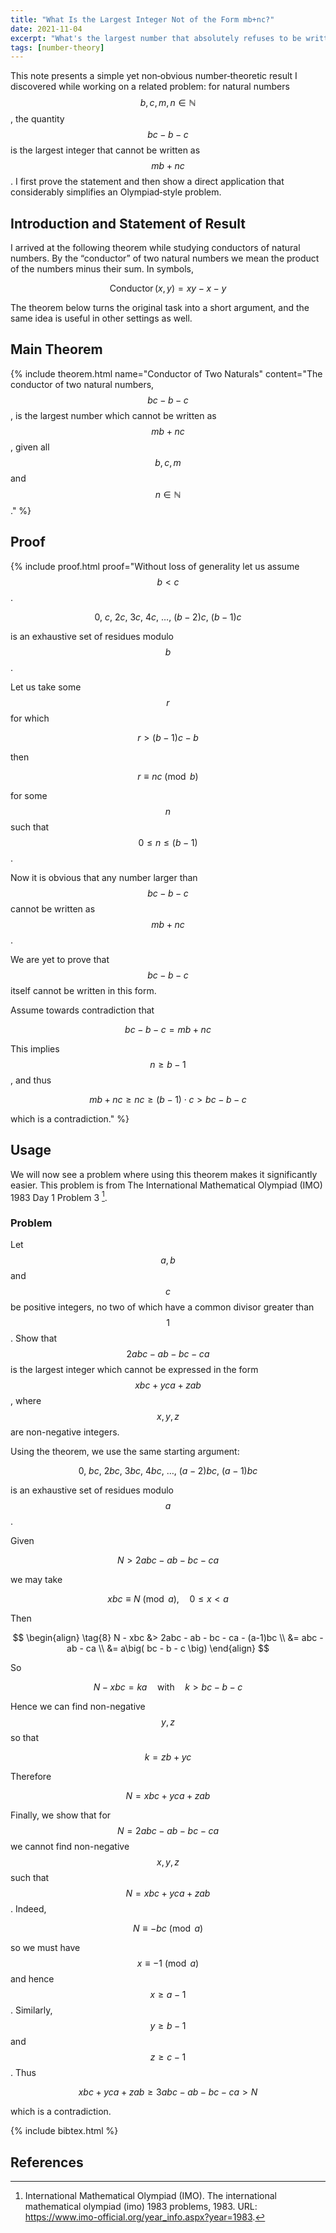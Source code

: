 ```yaml
---
title: "What Is the Largest Integer Not of the Form mb+nc?"
date: 2021-11-04
excerpt: "What's the largest number that absolutely refuses to be written as mb+nc?"
tags: [number-theory]
---
```


<link rel="canonical" href="https://figshare.com/articles/preprint/A_Short_but_Interesting_Number_Theory_Theorem_pdf/16903252">

This note presents a simple yet non‑obvious number‑theoretic result I discovered while working on a related problem: for natural numbers $$b,c,m,n\in\mathbb N$$, the quantity $$bc-b-c$$ is the largest integer that cannot be written as $$mb+nc$$. I first prove the statement and then show a direct application that considerably simplifies an Olympiad‑style problem.

## Introduction and Statement of Result

I arrived at the following theorem while studying conductors of natural numbers. By the “conductor” of two natural numbers we mean the product of the numbers minus their sum. In symbols,

$$
\operatorname{Conductor}(x, y) = xy - x - y
$$

The theorem below turns the original task into a short argument, and the same idea is useful in other settings as well.

## Main Theorem

{% include theorem.html name="Conductor of Two Naturals" content="The conductor of two natural numbers, $$bc - b - c$$, is the largest number which cannot be written as $$mb + nc$$, given all $$b, c, m$$ and $$n \in \mathbb{N}$$." %}

## Proof

{% include proof.html proof="Without loss of generality let us assume $$b < c$$.

$$
0,\ c,\ 2c,\ 3c,\ 4c,\ \ldots,\ (b-2)c,\ (b-1)c
$$

is an exhaustive set of residues modulo $$b$$.

Let us take some $$r$$ for which

$$
\tag{1}
r > (b-1)c - b
$$

then

$$
\tag{2}
r \equiv nc \pmod b
$$

for some $$n$$ such that $$0 \leq n \leq (b-1)$$.

Now it is obvious that any number larger than $$bc-b-c$$ cannot be written as $$mb+nc$$.

We are yet to prove that $$bc-b-c$$ itself cannot be written in this form.

Assume towards contradiction that

$$
\tag{3}
bc-b-c = mb+nc
$$

This implies $$n \geq b-1$$, and thus

$$
\tag{4}
mb+nc \geq nc \geq (b-1)\cdot c > bc-b-c
$$

which is a contradiction." %}

## Usage

We will now see a problem where using this theorem makes it significantly easier. This problem is from The International Mathematical Olympiad (IMO) 1983 Day 1 Problem 3 [^imo1983].

### Problem

Let $$a,b$$ and $$c$$ be positive integers, no two of which have a common divisor greater than $$1$$. Show that $$2abc-ab-bc-ca$$ is the largest integer which cannot be expressed in the form $$xbc+yca+zab$$, where $$x,y,z$$ are non-negative integers.

Using the theorem, we use the same starting argument:

$$
\tag{5}
0,\ bc,\ 2bc,\ 3bc,\ 4bc,\ \ldots,\ (a-2)bc,\ (a-1)bc
$$

is an exhaustive set of residues modulo $$a$$.

Given

$$
\tag{6}
N > 2abc - ab - bc - ca
$$

we may take

$$
\tag{7}
xbc \equiv N \pmod a,\quad 0 \leq x < a
$$

Then

$$
\begin{align}
\tag{8}
N - xbc &> 2abc - ab - bc - ca - (a-1)bc \\
&= abc - ab - ca \\
&= a\big( bc - b - c \big)
\end{align}
$$

So

$$
\tag{9}
N - xbc = ka \quad \text{with} \quad k > bc - b - c
$$

Hence we can find non-negative $$y, z$$ so that

$$
\tag{10}
k = zb + yc
$$

Therefore

$$
\tag{11}
N = xbc + yca + zab
$$

Finally, we show that for $$N = 2abc - ab - bc - ca$$ we cannot find non-negative $$x, y, z$$ such that $$N = xbc + yca + zab$$. Indeed,

$$
\tag{12}
N \equiv -bc \pmod a
$$

so we must have $$x \equiv -1 \pmod a$$ and hence $$x \geq a-1$$. Similarly, $$y \geq b-1$$ and $$z \geq c-1$$. Thus

$$
\tag{13}
xbc + yca + zab \geq 3abc - ab - bc - ca > N
$$

which is a contradiction.

{% include bibtex.html %}

## References

[^imo1983]: International Mathematical Olympiad (IMO). The international mathematical olympiad (imo) 1983 problems, 1983. URL: https://www.imo-official.org/year_info.aspx?year=1983.
